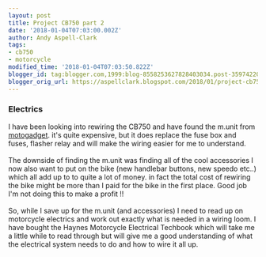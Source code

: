 ```yaml
---
layout: post
title: Project CB750 part 2
date: '2018-01-04T07:03:00.002Z'
author: Andy Aspell-Clark
tags:
- cb750
- motorcycle
modified_time: '2018-01-04T07:03:50.822Z'
blogger_id: tag:blogger.com,1999:blog-8558253627828403034.post-3597422050192772305
blogger_orig_url: https://aspellclark.blogspot.com/2018/01/project-cb750-part-2.html
---
```


<h3>
Electrics</h3>
I have been looking into rewiring the CB750 and have found the m.unit from <a href="https://motogadget.com/shop/en/m-unit-blue.html" target="_blank">motogadget</a>. it's quite expensive, but it does replace the fuse box and fuses, flasher relay and will make the wiring easier for me to understand.<br />
<br />
The downside of finding the m.unit was finding all of the cool accessories I now also want to put on the bike (new handlebar buttons, new speedo etc..) which all add up to to quite a lot of money. in fact the total cost of rewiring the bike might be more than I paid for the bike in the first place. Good job I'm not doing this to make a profit !!<br />
<br />
So, while I save up for the m.unit (and accessories) I need to read up on motorcycle electrics and work out exactly what is needed in a wiring loom. I have bought the Haynes Motorcycle Electrical Techbook which will take me a little while to read through but will give me a good understanding of what the electrical system needs to do and how to wire it all up.<br />
<br />
<br />